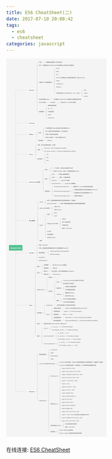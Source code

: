 ```yaml
---
title: ES6 CheatSheet(二)
date: 2017-07-10 20:08:42
tags: 
  - es6
  - cheatsheet
categories: javascript
---
```


![ES6 CheatSheet](/images/ES6-part-two.png)

在线连接: [ES6 CheatSheet](https://www.processon.com/mindmap/5ac2bf03e4b0cf24e965710c)
